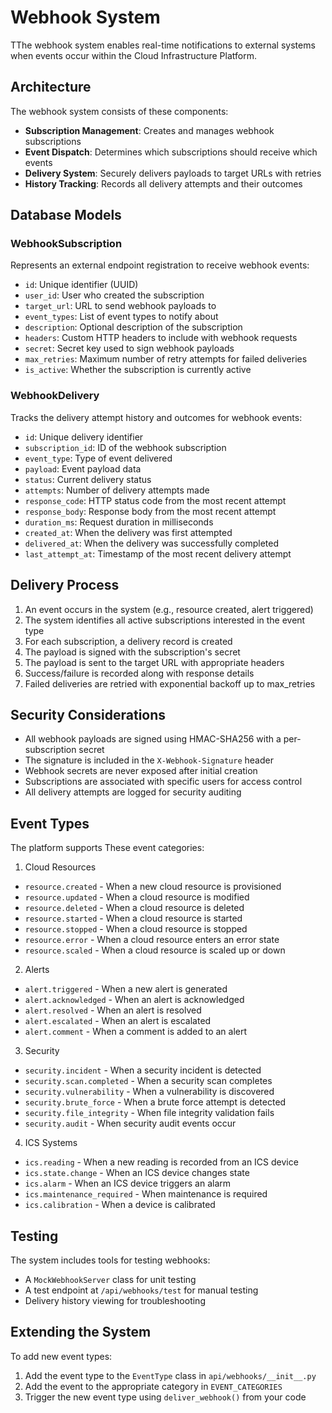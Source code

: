# Webhook System

TThe webhook system enables real-time notifications to external systems when events occur within the Cloud Infrastructure Platform.

## Architecture

The webhook system consists of these components:

- **Subscription Management**: Creates and manages webhook subscriptions
- **Event Dispatch**: Determines which subscriptions should receive which events
- **Delivery System**: Securely delivers payloads to target URLs with retries
- **History Tracking**: Records all delivery attempts and their outcomes

## Database Models

### WebhookSubscription

Represents an external endpoint registration to receive webhook events:

- `id`: Unique identifier (UUID)
- `user_id`: User who created the subscription
- `target_url`: URL to send webhook payloads to
- `event_types`: List of event types to notify about
- `description`: Optional description of the subscription
- `headers`: Custom HTTP headers to include with webhook requests
- `secret`: Secret key used to sign webhook payloads
- `max_retries`: Maximum number of retry attempts for failed deliveries
- `is_active`: Whether the subscription is currently active

### WebhookDelivery

Tracks the delivery attempt history and outcomes for webhook events:

- `id`: Unique delivery identifier
- `subscription_id`: ID of the webhook subscription
- `event_type`: Type of event delivered
- `payload`: Event payload data
- `status`: Current delivery status
- `attempts`: Number of delivery attempts made
- `response_code`: HTTP status code from the most recent attempt
- `response_body`: Response body from the most recent attempt
- `duration_ms`: Request duration in milliseconds
- `created_at`: When the delivery was first attempted
- `delivered_at`: When the delivery was successfully completed
- `last_attempt_at`: Timestamp of the most recent delivery attempt

## Delivery Process

1. An event occurs in the system (e.g., resource created, alert triggered)
2. The system identifies all active subscriptions interested in the event type
3. For each subscription, a delivery record is created
4. The payload is signed with the subscription's secret
5. The payload is sent to the target URL with appropriate headers
6. Success/failure is recorded along with response details
7. Failed deliveries are retried with exponential backoff up to max_retries

## Security Considerations

- All webhook payloads are signed using HMAC-SHA256 with a per-subscription secret
- The signature is included in the `X-Webhook-Signature` header
- Webhook secrets are never exposed after initial creation
- Subscriptions are associated with specific users for access control
- All delivery attempts are logged for security auditing

## Event Types

The platform supports These event categories:


1. Cloud Resources
- `resource.created` - When a new cloud resource is provisioned
- `resource.updated` - When a cloud resource is modified
- `resource.deleted` - When a cloud resource is deleted
- `resource.started` - When a cloud resource is started
- `resource.stopped` - When a cloud resource is stopped
- `resource.error` - When a cloud resource enters an error state
- `resource.scaled` - When a cloud resource is scaled up or down

2. Alerts
- `alert.triggered` - When a new alert is generated
- `alert.acknowledged` - When an alert is acknowledged
- `alert.resolved` - When an alert is resolved
- `alert.escalated` - When an alert is escalated
- `alert.comment` - When a comment is added to an alert
3. Security
- `security.incident` - When a security incident is detected
- `security.scan.completed` - When a security scan completes
- `security.vulnerability` - When a vulnerability is discovered
- `security.brute_force` - When a brute force attempt is detected
- `security.file_integrity` - When file integrity validation fails
- `security.audit` - When security audit events occur

4. ICS Systems
- `ics.reading` - When a new reading is recorded from an ICS device
- `ics.state.change` - When an ICS device changes state
- `ics.alarm` - When an ICS device triggers an alarm
- `ics.maintenance_required` - When maintenance is required
- `ics.calibration` - When a device is calibrated

## Testing

The system includes tools for testing webhooks:

- A `MockWebhookServer` class for unit testing
- A test endpoint at `/api/webhooks/test` for manual testing
- Delivery history viewing for troubleshooting

## Extending the System

To add new event types:

1. Add the event type to the `EventType` class in `api/webhooks/__init__.py`
2. Add the event to the appropriate category in `EVENT_CATEGORIES`
3. Trigger the new event type using `deliver_webhook()` from your code
